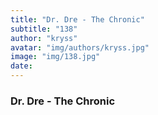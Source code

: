 ```yaml
---
title: "Dr. Dre - The Chronic"
subtitle: "138"
author: "kryss"
avatar: "img/authors/kryss.jpg"
image: "img/138.jpg"
date:
---
```


### Dr. Dre - The Chronic
